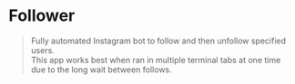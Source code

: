 # Follower  
> Fully automated Instagram bot to follow and then unfollow specified users.  
> This app works best when ran in multiple terminal tabs at one time due to the long wait between follows.
